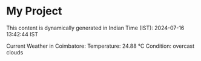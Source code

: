 # My Project

This content is dynamically generated in Indian Time (IST): 2024-07-16 13:42:44 IST


Current Weather in Coimbatore:
Temperature: 24.88 °C
Condition: overcast clouds
